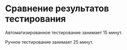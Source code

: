 # **Сравнение результатов тестирования**

Автоматизированное тестирование занимает 15 минут.

Ручное тестирование занимает 25 минут.
